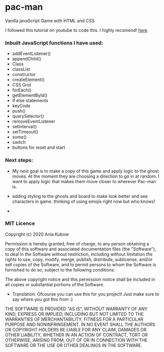 # pac-man
Vanilla javaScript Game with HTML and CSS

I followed this tutorial on youtube to code this. I highly recomend!  [here](https://www.youtube.com/channel/UC5DNytAJ6_FISueUfzZCVsw) 


### Inbuilt JavaScript functions I have used: 
* addEventListener()
* appendChild()
* Class
* classList
* constructor
* createElement()
* CSS Grid
* forEach()
* getElementById()
* if else statements
* keyCode
* push()
* querySelector()
* removeEventListener
* setInterval()
* setTimeout()
* some()
* switch
* buttons for reset and start

### Next steps:
* My next goal is to make a copy of this game and apply logic to the ghost moves. At the moment they are choosing a direction to go in at random. I want to apply logic that makes them move closer to wherever Pac-man is.

* adding styling to the ghosts and board to make look better and see characters in game. thinking of using emojis right now but who knows!

* 



### MIT Licence

Copyright (c) 2020 Ania Kubow

Permission is hereby granted, free of charge, to any person obtaining a copy of this software and associated documentation files (the "Software"), to deal in the Software without restriction, including without limitation the rights to use, copy, modify, merge, publish, distribute, sublicense, and/or sell copies of the Software, and to permit persons to whom the Software is furnished to do so, subject to the following conditions:

The above copyright notice and this permission notice shall be included in all copies or substantial portions of the Software.

* Translation: Ofcourse you can use this for you project! Just make sure to say where you got this from :)

THE SOFTWARE IS PROVIDED "AS IS", WITHOUT WARRANTY OF ANY KIND, EXPRESS OR IMPLIED, INCLUDING BUT NOT LIMITED TO THE WARRANTIES OF MERCHANTABILITY, FITNESS FOR A PARTICULAR PURPOSE AND NONINFRINGEMENT. IN NO EVENT SHALL THE AUTHORS OR COPYRIGHT HOLDERS BE LIABLE FOR ANY CLAIM, DAMAGES OR OTHER LIABILITY, WHETHER IN AN ACTION OF CONTRACT, TORT OR OTHERWISE, ARISING FROM, OUT OF OR IN CONNECTION WITH THE SOFTWARE OR THE USE OR OTHER DEALINGS IN THE SOFTWARE.